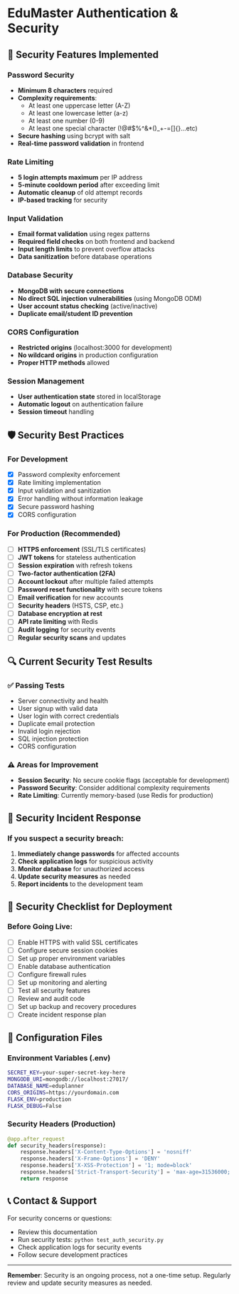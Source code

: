 # EduMaster Authentication & Security

## 🔐 Security Features Implemented

### Password Security
- **Minimum 8 characters** required
- **Complexity requirements**:
  - At least one uppercase letter (A-Z)
  - At least one lowercase letter (a-z)  
  - At least one number (0-9)
  - At least one special character (!@#$%^&*()_+-=[]{}...etc)
- **Secure hashing** using bcrypt with salt
- **Real-time password validation** in frontend

### Rate Limiting
- **5 login attempts maximum** per IP address
- **5-minute cooldown period** after exceeding limit
- **Automatic cleanup** of old attempt records
- **IP-based tracking** for security

### Input Validation
- **Email format validation** using regex patterns
- **Required field checks** on both frontend and backend
- **Input length limits** to prevent overflow attacks
- **Data sanitization** before database operations

### Database Security
- **MongoDB with secure connections**
- **No direct SQL injection vulnerabilities** (using MongoDB ODM)
- **User account status checking** (active/inactive)
- **Duplicate email/student ID prevention**

### CORS Configuration
- **Restricted origins** (localhost:3000 for development)
- **No wildcard origins** in production configuration
- **Proper HTTP methods** allowed

### Session Management
- **User authentication state** stored in localStorage
- **Automatic logout** on authentication failure
- **Session timeout** handling

## 🛡️ Security Best Practices

### For Development
- [x] Password complexity enforcement
- [x] Rate limiting implementation
- [x] Input validation and sanitization
- [x] Error handling without information leakage
- [x] Secure password hashing
- [x] CORS configuration

### For Production (Recommended)
- [ ] **HTTPS enforcement** (SSL/TLS certificates)
- [ ] **JWT tokens** for stateless authentication
- [ ] **Session expiration** with refresh tokens
- [ ] **Two-factor authentication (2FA)**
- [ ] **Account lockout** after multiple failed attempts
- [ ] **Password reset functionality** with secure tokens
- [ ] **Email verification** for new accounts
- [ ] **Security headers** (HSTS, CSP, etc.)
- [ ] **Database encryption at rest**
- [ ] **API rate limiting** with Redis
- [ ] **Audit logging** for security events
- [ ] **Regular security scans** and updates

## 🔍 Current Security Test Results

### ✅ Passing Tests
- Server connectivity and health
- User signup with valid data
- User login with correct credentials
- Duplicate email protection
- Invalid login rejection
- SQL injection protection
- CORS configuration

### ⚠️ Areas for Improvement
- **Session Security**: No secure cookie flags (acceptable for development)
- **Password Security**: Consider additional complexity requirements
- **Rate Limiting**: Currently memory-based (use Redis for production)

## 🚨 Security Incident Response

### If you suspect a security breach:
1. **Immediately change passwords** for affected accounts
2. **Check application logs** for suspicious activity
3. **Monitor database** for unauthorized access
4. **Update security measures** as needed
5. **Report incidents** to the development team

## 📝 Security Checklist for Deployment

### Before Going Live:
- [ ] Enable HTTPS with valid SSL certificates
- [ ] Configure secure session cookies
- [ ] Set up proper environment variables
- [ ] Enable database authentication
- [ ] Configure firewall rules
- [ ] Set up monitoring and alerting
- [ ] Test all security features
- [ ] Review and audit code
- [ ] Set up backup and recovery procedures
- [ ] Create incident response plan

## 🔧 Configuration Files

### Environment Variables (.env)
```bash
SECRET_KEY=your-super-secret-key-here
MONGODB_URI=mongodb://localhost:27017/
DATABASE_NAME=eduplanner
CORS_ORIGINS=https://yourdomain.com
FLASK_ENV=production
FLASK_DEBUG=False
```

### Security Headers (Production)
```python
@app.after_request
def security_headers(response):
    response.headers['X-Content-Type-Options'] = 'nosniff'
    response.headers['X-Frame-Options'] = 'DENY'
    response.headers['X-XSS-Protection'] = '1; mode=block'
    response.headers['Strict-Transport-Security'] = 'max-age=31536000; includeSubDomains'
    return response
```

## 📞 Contact & Support

For security concerns or questions:
- Review this documentation
- Run security tests: `python test_auth_security.py`
- Check application logs for security events
- Follow secure development practices

---

**Remember**: Security is an ongoing process, not a one-time setup. Regularly review and update security measures as needed.
